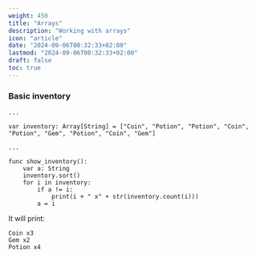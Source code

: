 ```yaml
---
weight: 450
title: "Arrays"
description: "Working with arrays"
icon: "article"
date: "2024-09-06T00:32:33+02:00"
lastmod: "2024-09-06T00:32:33+02:00"
draft: false
toc: true
---
```



### Basic inventory

```gdscript
...

var inventory: Array[String] = ["Coin", "Potion", "Potion", "Coin", "Potion", "Gem", "Potion", "Coin", "Gem"]

...

func show_inventory():
	var a: String
	inventory.sort()
	for i in inventory:
		if a != i: 
			print(i + " x" + str(inventory.count(i)))
		a = i 
```

It will print:
```
Coin x3
Gem x2
Potion x4
```
